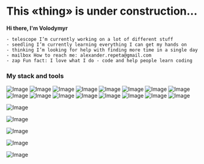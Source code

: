 # This «thing» is under construction...

<strong> Hi there, I'm Volodymyr </strong>

    - telescope I’m currently working on a lot of different stuff
    - seedling I’m currently learning everything I can get my hands on
    - thinking I’m looking for help with finding more time in a single day
    - mailbox How to reach me: alexander.repeta@gmail.com
    - zap Fun fact: I love what I do - code and help people learn coding

### My stack and tools
![Image](https://raw.githubusercontent.com/github/explore/80688e429a7d4ef2fca1e82350fe8e3517d3494d/topics/javascript/javascript.png "icon")
![Image](https://raw.githubusercontent.com/github/explore/80688e429a7d4ef2fca1e82350fe8e3517d3494d/topics/typescript/typescript.png "icon")
![Image](https://raw.githubusercontent.com/github/explore/80688e429a7d4ef2fca1e82350fe8e3517d3494d/topics/vue/vue.png "icon")
![Image](https://raw.githubusercontent.com/github/explore/80688e429a7d4ef2fca1e82350fe8e3517d3494d/topics/react/react.png "icon")
![Image](https://raw.githubusercontent.com/github/explore/80688e429a7d4ef2fca1e82350fe8e3517d3494d/topics/nodejs/nodejs.png "icon")
![Image](https://raw.githubusercontent.com/github/explore/80688e429a7d4ef2fca1e82350fe8e3517d3494d/topics/mongodb/mongodb.png "icon")
![Image](https://raw.githubusercontent.com/github/explore/80688e429a7d4ef2fca1e82350fe8e3517d3494d/topics/html/html.png "icon")
![Image](https://raw.githubusercontent.com/github/explore/80688e429a7d4ef2fca1e82350fe8e3517d3494d/topics/css/css.png "icon")
![Image](https://raw.githubusercontent.com/github/explore/80688e429a7d4ef2fca1e82350fe8e3517d3494d/topics/sass/sass.png "icon")
![Image](https://raw.githubusercontent.com/github/explore/80688e429a7d4ef2fca1e82350fe8e3517d3494d/topics/webpack/webpack.png "icon")
![Image](https://raw.githubusercontent.com/github/explore/80688e429a7d4ef2fca1e82350fe8e3517d3494d/topics/babel/babel.png "icon")
![Image](https://raw.githubusercontent.com/github/explore/80688e429a7d4ef2fca1e82350fe8e3517d3494d/topics/docker/docker.png "icon")
![Image](https://raw.githubusercontent.com/github/explore/80688e429a7d4ef2fca1e82350fe8e3517d3494d/topics/git/git.png "icon")
![Image](https://raw.githubusercontent.com/github/explore/78df643247d429f6cc873026c0622819ad797942/topics/github/github.png "icon")
![Image](https://raw.githubusercontent.com/github/explore/80688e429a7d4ef2fca1e82350fe8e3517d3494d/topics/terminal/terminal.png "icon")
![Image](https://raw.githubusercontent.com/github/explore/80688e429a7d4ef2fca1e82350fe8e3517d3494d/topics/visual-studio-code/visual-studio-code.png "icon")

![Image]( "icon")

![Image]( "icon")

![Image]( "icon")

![Image]( "icon")

![Image]( "icon")

